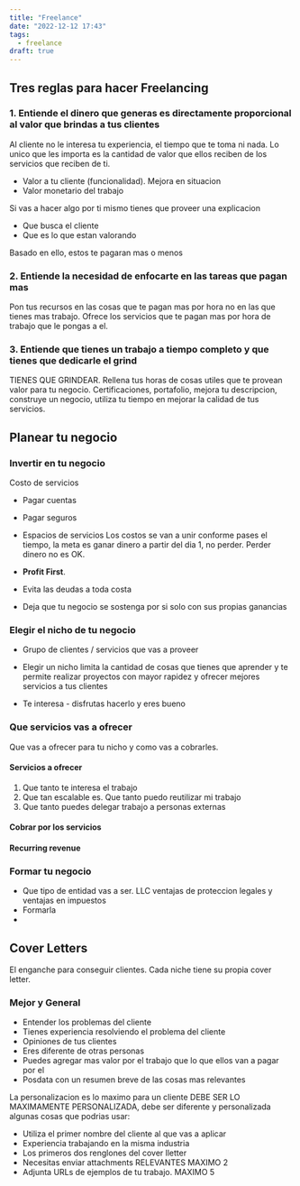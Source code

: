 ```yaml
---
title: "Freelance"
date: "2022-12-12 17:43"
tags: 
  - freelance
draft: true
---
```


## Tres reglas para hacer Freelancing
### 1. Entiende el dinero que generas es directamente proporcional al valor que brindas a tus clientes
Al cliente no le interesa tu experiencia, el tiempo que te toma ni nada. Lo unico que les importa es la cantidad de valor que ellos reciben de los servicios que reciben de ti.
- Valor a tu cliente (funcionalidad). Mejora en situacion
- Valor monetario del trabajo

Si vas a hacer algo por ti mismo tienes que proveer una explicacion 
- Que busca el cliente
- Que es lo que estan valorando

Basado en ello, estos te pagaran mas o menos
### 2. Entiende la necesidad de enfocarte en las tareas que pagan mas
Pon tus recursos en las cosas que te pagan mas por hora no en las que tienes mas trabajo. Ofrece los servicios que te pagan mas por hora de trabajo que le pongas a el.

### 3. Entiende que tienes un trabajo a tiempo completo y que tienes que dedicarle el grind
TIENES QUE GRINDEAR. Rellena tus horas de cosas utiles que te provean valor para tu negocio. Certificaciones, portafolio, mejora tu descripcion, construye un negocio, utiliza tu tiempo en mejorar la calidad de tus servicios.





## Planear tu negocio
### Invertir en tu negocio
Costo de servicios
- Pagar cuentas
- Pagar seguros
- Espacios de servicios
Los costos se van a unir conforme pases el tiempo, la meta es ganar dinero a partir del dia 1, no perder. Perder dinero no es OK.

- **Profit First**.
- Evita las deudas a toda costa
- Deja que tu negocio se sostenga por si solo con sus propias ganancias
### Elegir el nicho de tu negocio
- Grupo de clientes / servicios que vas a proveer
- Elegir un nicho limita la cantidad de cosas que tienes que aprender y te permite realizar proyectos con mayor rapidez y ofrecer mejores servicios a tus clientes

- Te interesa - disfrutas hacerlo y eres bueno
### Que servicios vas a ofrecer
Que vas a ofrecer para tu nicho y como vas a cobrarles.
#### Servicios a ofrecer
1. Que tanto te interesa el trabajo
2. Que tan escalable es. Que tanto puedo reutilizar mi trabajo
3. Que tanto puedes delegar trabajo a personas externas
#### Cobrar por los servicios
#### Recurring revenue
### Formar tu negocio
- Que tipo de entidad vas a ser. LLC ventajas de proteccion legales y ventajas en impuestos
- Formarla
-


## Cover Letters
El enganche para conseguir clientes. Cada niche tiene su propia cover letter. 

### Mejor y General
- Entender los problemas del cliente
- Tienes experiencia resolviendo el problema del cliente
- Opiniones de tus clientes
- Eres diferente de otras personas
- Puedes agregar mas valor por el trabajo que lo que ellos van a pagar por el
- Posdata con un resumen breve de las cosas mas relevantes

La personalizacion es lo maximo para un cliente DEBE SER LO MAXIMAMENTE PERSONALIZADA, debe ser diferente y personalizada algunas cosas que podrias usar:
- Utiliza el primer nombre del cliente al que vas a aplicar
- Experiencia trabajando en la misma industria
- Los primeros dos renglones del cover lletter
- Necesitas enviar attachments RELEVANTES  MAXIMO 2
- Adjunta URLs de ejemplos de tu trabajo. MAXIMO 5
